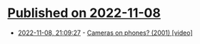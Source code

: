 # [Published on 2022-11-08](index.md)

* [2022-11-08, 21:09:27](https://news.ycombinator.com/item?id=33524330) - [Cameras on phones? (2001) [video]](https://www.youtube.com/watch?v=6ywODcJ8yu8)
